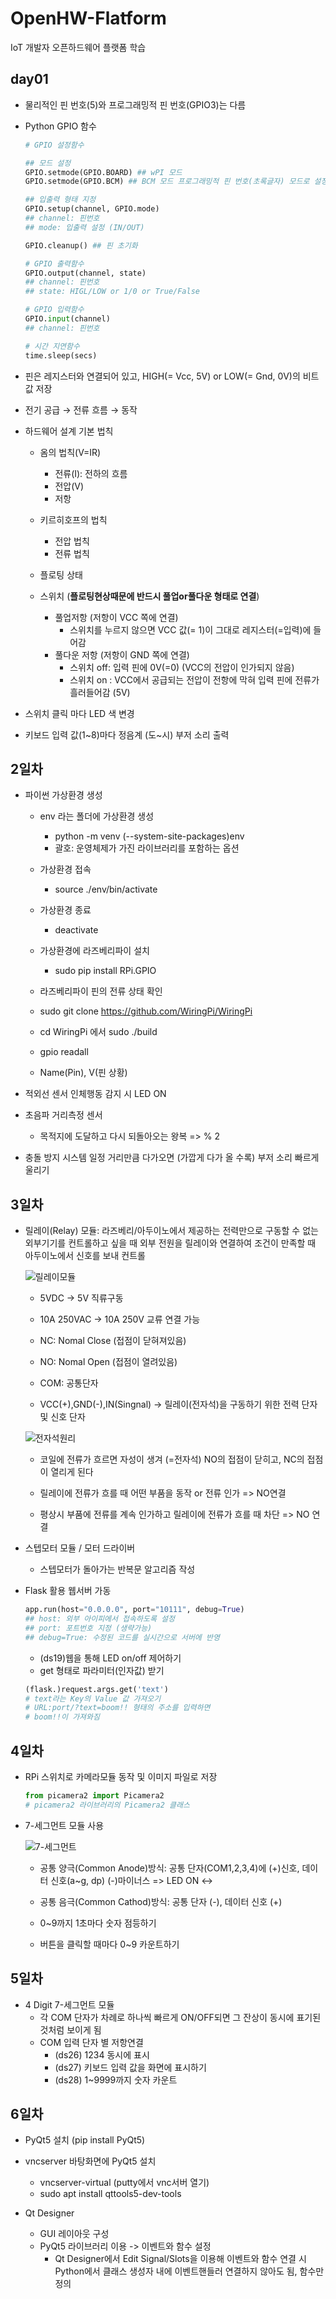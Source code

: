 # OpenHW-Flatform
IoT 개발자 오픈하드웨어 플랫폼 학습

## day01

- 물리적인 핀 번호(5)와 프로그래밍적 핀 번호(GPIO3)는 다름
- Python GPIO 함수
    
    ```python
    # GPIO 설정함수
    
    ## 모드 설정
    GPIO.setmode(GPIO.BOARD) ## wPI 모드
    GPIO.setmode(GPIO.BCM) ## BCM 모드 프로그래밍적 핀 번호(초록글자) 모드로 설정
    
    ## 입출력 형태 지정
    GPIO.setup(channel, GPIO.mode)
    ## channel: 핀번호
    ## mode: 입출력 설정 (IN/OUT)
    
    GPIO.cleanup() ## 핀 초기화
    
    # GPIO 출력함수
    GPIO.output(channel, state)
    ## channel: 핀번호
    ## state: HIGL/LOW or 1/0 or True/False
    
    # GPIO 입력함수
    GPIO.input(channel)
    ## channel: 핀번호
    
    # 시간 지연함수
    time.sleep(secs)
    ```
    
- 핀은 레지스터와 연결되어 있고,  HIGH(= Vcc, 5V) or LOW(= Gnd, 0V)의 비트 값 저장
- 전기 공급 → 전류 흐름 → 동작

- 하드웨어 설계 기본 법칙
    - 옴의 법칙(V=IR)
        - 전류(I): 전하의 흐름
        - 전압(V)
        - 저항
    - 키르히호프의 법칙
        - 전압 법칙
        - 전류 법칙
    - 플로팅 상태

    - 스위치 (**플로팅현상때문에 반드시 풀업or풀다운 형태로 연결**)
        - 풀업저항 (저항이 VCC 쪽에 연결)
            - 스위치를 누르지 않으면 VCC 값(= 1)이 그대로 레지스터(=입력)에 들어감
        - 풀다운 저항 (저항이 GND 쪽에 연결)
            - 스위치 off: 입력 핀에 0V(=0) (VCC의 전압이 인가되지 않음)
            - 스위치 on : VCC에서 공급되는 전압이 전항에 막혀 입력 핀에 전류가 흘러들어감 (5V)

- 스위치 클릭 마다 LED 색 변경
- 키보드 입력 값(1~8)마다 정음계 (도~시) 부저 소리 출력

## 2일차
- 파이썬 가상환경 생성
    - env 라는 폴더에 가상환경 생성
        - python -m venv (--system-site-packages)env
        - 괄호: 운영체제가 가진 라이브러리를 포함하는 옵션
    - 가상환경 접속
        - source ./env/bin/activate 
    - 가상환경 종료
        - deactivate

    - 가상환경에 라즈베리파이 설치
        - sudo pip install RPi.GPIO
    
    - 라즈베리파이 핀의 전류 상태 확인
    - sudo git clone https://github.com/WiringPi/WiringPi
    - cd WiringPi 에서 sudo ./build
    - gpio readall
    - Name(Pin), V(핀 상황)

- 적외선 센서 인체행동 감지 시 LED ON
- 초음파 거리측정 센서
    - 목적지에 도달하고 다시 되돌아오는 왕복 => % 2
- 충돌 방지 시스템 일정 거리만큼 다가오면 (가깝게 다가 올 수록) 부저 소리 빠르게 울리기

## 3일차
- 릴레이(Relay) 모듈: 라즈베리/아두이노에서 제공하는 전력만으로 구동할 수 없는 외부기기를 컨트롤하고 싶을 때 외부 전원을 릴레이와 연결하여 조건이 만족할 때 아두이노에서 신호를 보내 컨트롤

    ![릴레이모듈](https://raw.githubusercontent.com/RiverGang/OpenHW-Flatform/main/images/img01.png)
    - 5VDC -> 5V 직류구동
    - 10A 250VAC -> 10A 250V 교류 연결 가능

    - NC: Nomal Close (접점이 닫혀져있음)
    - NO: Nomal Open (접점이 열려있음)
    - COM: 공통단자

    - VCC(+),GND(-),IN(Singnal) -> 릴레이(전자석)을 구동하기 위한 전력 단자 및 신호 단자
    
    ![전자석원리](https://raw.githubusercontent.com/RiverGang/OpenHW-Flatform/main/images/img02.png)
    - 코일에 전류가 흐르면 자성이 생겨 (=전자석) NO의 접점이 닫히고, NC의 접점이 열리게 된다

    - 릴레이에 전류가 흐를 때 어떤 부품을 동작 or 전류 인가 => NO연결
    - 평상시 부품에 전류를 계속 인가하고 릴레이에 전류가 흐를 때 차단 => NO 연결

- 스텝모터 모듈 / 모터 드라이버
    - 스텝모터가 돌아가는 반복문 알고리즘 작성

- Flask 활용 웹서버 가동
    ```python
    app.run(host="0.0.0.0", port="10111", debug=True)
    ## host: 외부 아이피에서 접속하도록 설정
    ## port: 포트번호 지정 (생략가능)
    ## debug=True: 수정된 코드를 실시간으로 서버에 반영
    ```

    - (ds19)웹을 통해 LED on/off 제어하기
    - get 형태로 파라미터(인자값) 받기
    
    ```python
    (flask.)request.args.get('text')
    # text라는 Key의 Value 값 가져오기
    # URL:port/?text=boom!! 형태의 주소를 입력하면
    # boom!!이 가져와짐
    ```

## 4일차
- RPi 스위치로 카메라모듈 동작 및 이미지 파일로 저장
    ```python
    from picamera2 import Picamera2
    # picamera2 라이브러리의 Picamera2 클래스
    ```
- 7-세그먼트 모듈 사용

    ![7-세그먼트](https://raw.githubusercontent.com/RiverGang/OpenHW-Flatform/main/images/img03.png)

    - 공통 양극(Common Anode)방식: 공통 단자(COM1,2,3,4)에 (+)신호, 데이터 신호(a~g, dp) (-)마이너스 => LED ON
    <->
    - 공통 음극(Common Cathod)방식: 공통 단자 (-), 데이터 신호 (+)
    
    - 0~9까지 1초마다 숫자 점등하기
    - 버튼을 클릭할 때마다 0~9 카운트하기
 
 ## 5일차
 - 4 Digit 7-세그먼트 모듈
    - 각 COM 단자가 차례로 하나씩 빠르게 ON/OFF되면 그 잔상이 동시에 표기된 것처럼 보이게 됨
    - COM 입력 단자 별 저항연결
        - (ds26) 1234 동시에 표시
        - (ds27) 키보드 입력 값을 화면에 표시하기
        - (ds28) 1~9999까지 숫자 카운트

## 6일차
- PyQt5 설치 (pip install PyQt5)
- vncserver 바탕화면에 PyQt5 설치
    - vncserver-virtual (putty에서 vnc서버 열기)
    - sudo apt install qttools5-dev-tools

- Qt Designer
    - GUI 레이아웃 구성
    - PyQt5 라이브러리 이용 -> 이벤트와 함수 설정
        - Qt Designer에서 Edit Signal/Slots을 이용해 이벤트와 함수 연결 시 Python에서 클래스 생성자 내에 이벤트핸들러 연결하지 않아도 됨, 함수만 정의
    